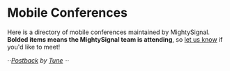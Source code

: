# Mobile Conferences
Here is a directory of mobile conferences maintained by MightySignal. **Bolded items means the MightySignal team is attending**, so [let us know](https://mightysignal.com/#contact) if you'd like to meet!

⋅⋅*[Postback](https://postback2017.splashthat.com/) by [Tune](https://www.tune.com/)
⋅⋅*
